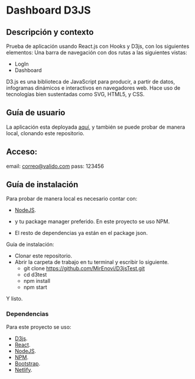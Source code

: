 
# Dashboard D3JS

## Descripción y contexto

Prueba de aplicación usando React.js con Hooks y D3js, con los siguientes elementos:
Una barra de navegación con dos rutas a las siguientes vistas:
- LogIn 
- Dashboard

D3.js es una biblioteca de JavaScript para producir, a partir de datos, infogramas dinámicos e interactivos en navegadores web. Hace uso de tecnologías bien sustentadas como SVG, HTML5, y CSS.

## Guía de usuario

La aplicación esta deployada [aquí](https://vigorous-roentgen-946f83.netlify.app/), y también se puede probar de manera local, clonando este repositorio.

## Acceso:

email: correo@valido.com
pass: 123456


## Guía de instalación

Para probar de manera local es necesario contar con:
- [NodeJS](https://nodejs.org/es/).
- y tu package manager preferido. En este proyecto se uso NPM.

- El resto de dependencias ya están en el package json.


Guía de instalación:

- Clonar este repositorio.
- Abrir la carpeta de trabajo en tu terminal y escribir lo siguiente.
    - git clone https://github.com/MirEnovi/D3jsTest.git
    - cd d3test
    - npm install
    - npm start

Y listo.

### Dependencias

Para este proyecto se uso:
- [D3js](https://d3js.org/).
- [React](https://jedwatson.github.io/react-select/).
- [NodeJS](https://nodejs.org/es/).
- [NPM](https://www.npmjs.com/).
- [Bootstrap](https://getbootstrap.com/).
- [Netlify](https://app.netlify.com/).